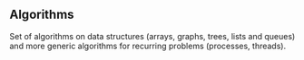 ## Algorithms
Set of algorithms on data structures (arrays, graphs, trees, lists and queues) and more generic algorithms for recurring problems (processes, threads).
